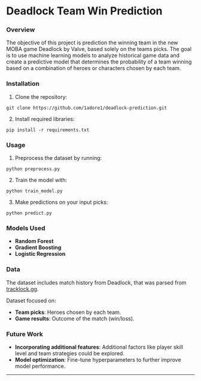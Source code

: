 # **Deadlock Team Win Prediction**

### Overview

The objective of this project is prediction the winning team in the new MOBA game Deadlock by Valve, based solely on the teams picks.
The goal is to use machine learning models to analyze historical game data and create a predictive model that determines the probability of a team winning based on a combination of heroes or characters chosen by each team.

### Installation

1. Clone the repository:
```
git clone https://github.com/1adore1/deadlock-prediction.git
```
2. Install required libraries:
```
pip install -r requirements.txt
```

### Usage

1. Preprocess the dataset by running:
```
python preprocess.py
```
2. Train the model with:
```
python train_model.py
```
3. Make predictions on your input picks:
```
python predict.py
```

### Models Used

* **Random Forest**
* **Gradient Boosting**
* **Logistic Regression**

### Data

The dataset includes match history from Deadlock, that was parsed from [tracklock.gg](https://tracklock.gg).

Dataset focused on:

* **Team picks**: Heroes chosen by each team.
* **Game results**: Outcome of the match (win/loss).

### Future Work

* **Incorporating additional features**: Additional factors like player skill level and team strategies could be explored.
* **Model optimization**: Fine-tune hyperparameters to further improve model performance.
---
